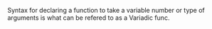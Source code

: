 Syntax for declaring a function to take a variable number or type of arguments is what can be refered to as a Variadic func.
